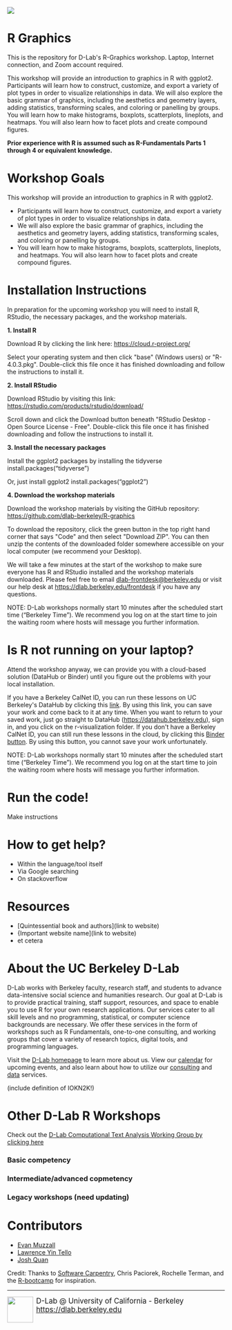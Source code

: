 ![](/visuals/iris_compound.jpg)

# R Graphics

This is the repository for D-Lab's R-Graphics workshop. Laptop, Internet connection, and Zoom account required.

This workshop will provide an introduction to graphics in R with ggplot2. Participants will learn how to construct, customize, and export a variety of plot types in order to visualize relationships in data. We will also explore the basic grammar of graphics, including the aesthetics and geometry layers, adding statistics, transforming scales, and coloring or panelling by groups. You will learn how to make histograms, boxplots, scatterplots, lineplots, and heatmaps. You will also learn how to facet plots and create compound figures. 

**Prior experience with R is assumed such as R-Fundamentals Parts 1 through 4 or equivalent knowledge.**

# Workshop Goals

This workshop will provide an introduction to graphics in R with ggplot2. 
* Participants will learn how to construct, customize, and export a variety of plot types in order to visualize relationships in data. 
* We will also explore the basic grammar of graphics, including the aesthetics and geometry layers, adding statistics, transforming scales, and coloring or panelling by groups. 
* You will learn how to make histograms, boxplots, scatterplots, lineplots, and heatmaps. You will also learn how to facet plots and create compound figures. 

# Installation Instructions

In preparation for the upcoming workshop you will need to install R, RStudio, the necessary packages, and the workshop materials.

**1. Install R**

Download R by clicking the link here: https://cloud.r-project.org/

Select your operating system and then click "base" (Windows users) or "R-4.0.3.pkg". Double-click this file once it has finished downloading and follow the instructions to install it.

**2. Install RStudio**

Download RStudio by visiting this link: https://rstudio.com/products/rstudio/download/

Scroll down and click the Download button beneath "RStudio Desktop - Open Source License - Free". Double-click this file once it has finished downloading and follow the instructions to install it.

**3. Install the necessary packages**

Install the ggplot2 packages by installing the tidyverse
install.packages(“tidyverse”)

Or, just install ggplot2
install.packages(“ggplot2”)

**4. Download the workshop materials**

Download the workshop materials by visiting the GitHub repository: https://github.com/dlab-berkeley/R-graphics 

To download the repository, click the green button in the top right hand corner that says "Code" and then select "Download ZIP". You can then unzip the contents of the downloaded folder somewhere accessible on your local computer (we recommend your Desktop).

We will take a few minutes at the start of the workshop to make sure everyone has R and RStudio installed and the workshop materials downloaded. Please feel free to email dlab-frontdesk@berkeley.edu or visit our help desk at https://dlab.berkeley.edu/frontdesk if you have any questions.

NOTE: D-Lab workshops normally start 10 minutes after the scheduled start time (“Berkeley Time”). We recommend you log on at the start time to join the waiting room where hosts will message you further information. 

# Is R not running on your laptop?

Attend the workshop anyway, we can provide you with a cloud-based solution (DataHub or Binder) until you figure out the problems with your local installation. 

If you have a Berkeley CalNet ID, you can run these lessons on UC Berkeley's DataHub by clicking this [link](https://datahub.berkeley.edu/hub/user-redirect/git-pull?repo=https%3A%2F%2Fgithub.com%2Fdlab-berkeley%2FR-graphics&urlpath=rstudio%2F&branch=master). By using this link, you can save your work and come back to it at any time. When you want to return to your saved work, just go straight to DataHub (https://datahub.berkeley.edu), sign in, and you click on the r-visualization folder.
If you don't have a Berkeley CalNet ID, you can still run these lessons in the cloud, by clicking this [Binder button](https://mybinder.org/v2/gh/dlab-berkeley/python-fundamentals/master). By using this button, you cannot save your work unfortunately. 

NOTE: D-Lab workshops normally start 10 minutes after the scheduled start time (“Berkeley Time”). We recommend you log on at the start time to join the waiting room where hosts will message you further information. 

# Run the code! 

Make instructions

# How to get help?

* Within the language/tool itself
* Via Google searching
* On stackoverflow

# Resources

* [Quintessential book and authors](link to website)
* {Important website name](link to website)
* et cetera

# About the UC Berkeley D-Lab

D-Lab works with Berkeley faculty, research staff, and students to advance data-intensive social science and humanities research. Our goal at D-Lab is to provide practical training, staff support, resources, and space to enable you to use R for your own research applications. Our services cater to all skill levels and no programming, statistical, or computer science backgrounds are necessary. We offer these services in the form of workshops such as R Fundamentals, one-to-one consulting, and working groups that cover a variety of research topics, digital tools, and programming languages.  

Visit the [D-Lab homepage](http://dlab.berkeley.edu/) to learn more about us. View our [calendar](http://dlab.berkeley.edu/calendar-node-field-date) for upcoming events, and also learn about how to utilize our [consulting](http://dlab.berkeley.edu/consulting) and [data](http://dlab.berkeley.edu/data-resources) services. 

(include definition of IOKN2K!)

# Other D-Lab R Workshops

Check out the [D-Lab Computational Text Analysis Working Group by clicking here](http://dlabctawg.github.io/)

### Basic competency



### Intermediate/advanced copmetency



### Legacy workshops (need updating)


# Contributors 

* [Evan Muzzall](https://dlab.berkeley.edu/people/evan-muzzall)
* [Lawrence Yin Tello](https://dlab.berkeley.edu/people/lawrence-yin-tello)
* [Josh Quan](https://dlab.berkeley.edu/people/josh-quan-0)

Credit: Thanks to [Software Carpentry](http://software-carpentry.org/workshops/), Chris Paciorek, Rochelle Terman, and the [R-bootcamp](https://dlab.berkeley.edu/training/r-bootcamp-3) for inspiration.

---
<div style="display:inline-block;vertical-align:middle;">
<a href="https://dlab.berkeley.edu/" target="_blank">
<img src ="https://dlab.berkeley.edu/sites/default/files/logo.png" width="60" align="left" border=0 style="border:0; text-decoration:none; outline:none">
</a>
</div>
<div style="display:inline-block;vertical-align:middle;align:left">
    <div style="font-size:larger">D-Lab @ University of California - Berkeley
    </br>
    <a href="https://dlab.berkeley.edu" target="_blank">https://dlab.berkeley.edu</a>
    </br>
    &nbsp;
    </div>
</div>
